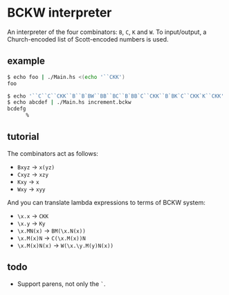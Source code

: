 # BCKW interpreter

An interpreter of the four combinators: `B`, `C`, `K` and `W`.
To input/output, a Church-encoded list of Scott-encoded numbers is used.

## example

``` sh
$ echo foo | ./Main.hs <(echo '``CKK')
foo
```

``` sh
$ echo '``C``C``CKK``B``B`BW``BB``BC``B`BB`C``CKK``B`BK`C``CKK`K``CKK' > increment.bckw
$ echo abcdef | ./Main.hs increment.bckw
bcdefg
      %
```

## tutorial

The combinators act as follows:

-   `Bxyz` -> `x(yz)`
-   `Cxyz` -> `xzy`
-   `Kxy` -> `x`
-   `Wxy` -> `xyy`

And you can translate lambda expressions to terms of BCKW system:

-   `\x.x` -> `CKK`
-   `\x.y` -> `Ky`
-   `\x.MN(x)` -> `BM(\x.N(x))`
-   `\x.M(x)N` -> `C(\x.M(x))N`
-   `\x.M(x)N(x)` -> `W(\x.\y.M(y)N(x))`

## todo

-   Support parens, not only the `` ` ``.
